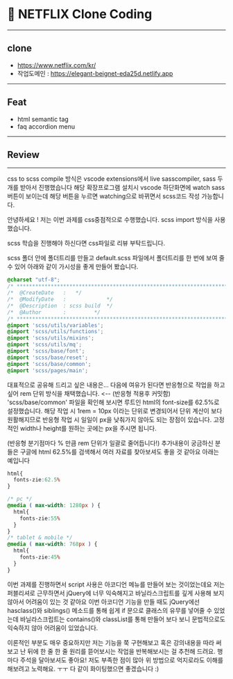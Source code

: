 # 📌 NETFLIX Clone Coding
---
## clone
- https://www.netflix.com/kr/
- 작업도메인 : https://elegant-beignet-eda25d.netlify.app
---
## Feat
- html semantic tag
- faq accordion menu
---
## Review
---
css to scss compile 방식은
vscode extensions에서 live sasscompiler, sass 두개를 받아서 진행했습니다
해당 확장프로그램 설치시 vscode 하단화면에 watch sass 버튼이 보이는데 해당 버튼을 누르면 watching으로 바뀌면서 scss코드 작성 가능합니다.

안녕하세요 !
저는 이번 과제를 css중점적으로 수행했습니다.
scss import 방식을 사용했습니다.

scss 학습을 진행해야 하신다면 css파일로 리뷰 부탁드립니다.

scss 폴더 안에 폴더트리를 만들고 default.scss 파일에서 폴더트리를 한 번에 보여 줄 수 있어
아래와 같이 가시성을 좋게 만들어 봤습니다.
```css
@charset "utf-8";
/* **************************************************************************** */
/*	@CreateDate   :   */
/*	@ModifyDate   :             */
/*	@Description  : scss build  */
/*	@Author       :         */
/* ***************************************************************************** */
@import 'scss/utils/variables';
@import 'scss/utils/functions';
@import 'scss/utils/mixins';
@import 'scss/utils/mq';
@import 'scss/base/font';
@import 'scss/base/reset';
@import 'scss/base/common';
@import 'scss/pages/main';
```

대표적으로 공유해 드리고 싶은 내용은... 다음에 여유가 된다면 반응형으로 작업을 하고 싶어 rem 단위 방식을 채택했습니다. <-- (반응형 적용후 커밋함)
'scss/base/common' 파일을 확인해 보시면 루트인 html의 font-size를 62.5%로 설정했습니다.
해당 작업 시 1rem = 10px 이라는 단위로 변경되어서 단위 계산이 보다 원활해지므로
반응형 작업 시 일일이 px을 낮춰가지 않아도 되는 장점이 있습니다.
고정적인 width나 height를 원하는 곳에는 px을 주시면 됩니다.

(반응형 분기점마다 % 만큼 rem 단위가 일괄로 줄어듭니다!)
추가내용이 궁금하신 분들은 구글에 html 62.5%를 검색해서 여러 자료를 찾아보셔도 좋을 것 같아요
아래는 예입니다

```css
html{
  fonts-zie:62.5%
}

/* pc */
@media ( max-width: 1280px ) { 
  html{
    fonts-zie:55%
  }
}
/* tablet & mobile */
@media ( max-width: 768px ) {
  html{
    fonts-zie:45%
  }
}
```
이번 과제를 진행하면서 script 사용은 아코디언 메뉴를 만들어 보는 것이었는데요
저는 퍼블리셔로 근무하면서 jQuery에 너무 익숙해지고 바닐라스크립트를 깊게 사용해 보지 않아서 어려움이 있는 것 같아요
이번 아코디언 기능을 만들 때도 jQuery에선 hasclass()와 siblings() 메소드를 통해
쉽게 if 문으로 클래스의 유무를 넣어줄 수 있었는데
바닐라스크립트는 contains()와 classList를 통해 만들어 보다 보니 문법적으로도 익숙하지 않아 어려움이 있었습니다.

이론적인 부분도 매우 중요하지만 저는 기능을 쭉 구현해보고 혹은 강의내용을 따라 써보고 난 뒤에
한 줄 한 줄 원리를 뜯어보시는 작업을 반복해보시는 걸 추천해 드려요. 행마다 주석을 달아보셔도 좋아요!
저도 부족한 점이 많아 위 방법으로 억지로라도 이해를 해보려고 노력해요. ㅜㅜ
다 같이 화이팅했으면 좋겠습니다 :)